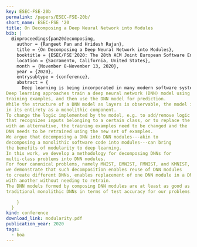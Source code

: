 ```yaml
---
key: ESEC-FSE-20b
permalink: /papers/ESEC-FSE-20b/
short_name: ESEC-FSE '20
title: On Decomposing a Deep Neural Network into Modules
bib: |
  @inproceedings{pan20decomposing,
    author = {Rangeet Pan and Hridesh Rajan},
    title = {On Decomposing a Deep Neural Network into Modules},
    booktitle = {ESEC/FSE'2020: The 28th ACM Joint European Software Engineering Conference and Symposium on the Foundations of Software Engineering},
    location = {Sacramento, California, United States},
    month = {November 8-November 13, 2020},
    year = {2020},
    entrysubtype = {conference},
    abstract = {
      Deep learning is being incorporated in many modern software systems.
Deep learning approaches train a deep neural network (DNN) model using
training examples, and then use the DNN model for prediction.
While the structure of a DNN model as layers is observable, the model is treated
in its entirety as a monolithic component.
To change the logic implemented by the model, e.g. to add/remove logic
that recognizes inputs belonging to a certain class, or to replace the logic
with an alternative, the training examples need to be changed and the
DNN needs to be retrained using the new set of examples.   
We argue that decomposing a DNN into DNN modules---akin to
decomposing a monolithic software code into modules---can bring
the benefits of modularity to deep learning.
In this work, we develop a methodology for decomposing DNNs for
multi-class problems into DNN modules.
For four canonical problems, namely MNIST, EMNIST, FMNIST, and KMNIST,
we demonstrate that such decomposition enables reuse of DNN modules
to create different DNNs, enables replacement of one DNN module in a DNN
with another without needing to retrain.
The DNN models formed by composing DNN modules are at least as good as
traditional monolithic DNNs in terms of test accuracy for our problems.

    }
  }
kind: conference
download_link: modularity.pdf
publication_year: 2020
tags:
  - boa
---
```

